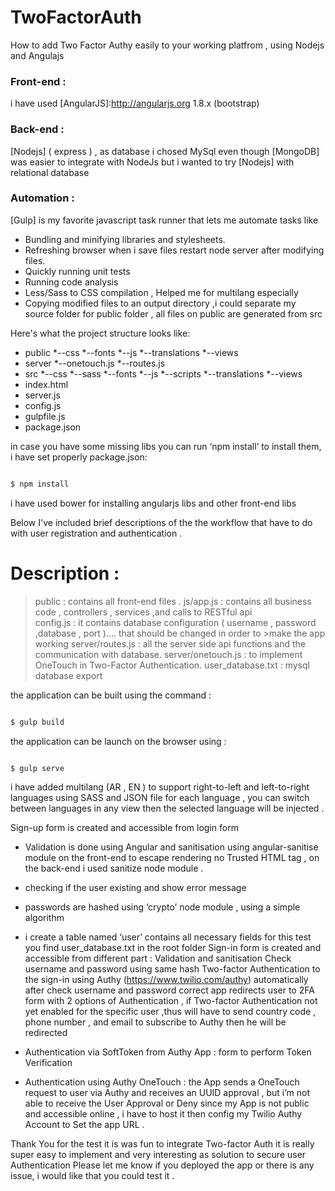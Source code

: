 # TwoFactorAuth
How to add Two Factor Authy easily to your working platfrom , using Nodejs and Angulajs

### Front-end :
i have used [AngularJS]:<http://angularjs.org> 1.8.x (bootstrap) 
### Back-end : 
[Nodejs] ( express ) , as  database i chosed MySql even though [MongoDB] was easier to integrate with NodeJs but i wanted to try [Nodejs] with relational database 
### Automation :
[Gulp] is my favorite javascript task runner that lets me automate tasks like 

* Bundling and minifying libraries and stylesheets.
* Refreshing browser when i save files restart node server after modifying files.
* Quickly running unit tests 
* Running code analysis
* Less/Sass to CSS compilation , Helped me for multilang especially
* Copying modified files to an output directory ,i could separate my source folder for public folder , all files on public are  generated from src
 


Here's what the project structure looks like: 
* public
   *--css
   *--fonts
   *--js
   *--translations
   *--views
* server
   *--onetouch.js
   *--routes.js
* src
   *--css
   *--sass
   *--fonts
   *--js
   *--scripts
   *--translations
   *--views
* index.html
* server.js
* config.js
* gulpfile.js
* package.json






in case  you have some missing libs you can run ‘npm install‘ to install them, i have set properly package.json:


```sh

$ npm install 

```

i have used bower for installing angularjs libs and other front-end libs 


Below I've included brief descriptions of the the workflow that have to do with user registration and authentication .




# Description :


>public :  contains all front-end files .
>js/app.js : contains all business code , controllers , services ,and calls to RESTful api  
>config.js : it contains database configuration ( username , password ,database , port )…. that should be changed in order to >make the app working 
>server/routes.js : all the server side api functions and the communication with database.
>server/onetouch.js : to implement OneTouch in Two-Factor Authentication.
>user_database.txt : mysql database export 






the application can be built using the command :

```sh

$ gulp build

```
the application can be launch on the browser using :
```sh

$ gulp serve

```
i have added multilang  (AR , EN ) to support right-to-left and left-to-right languages using SASS and JSON file for each language , you can switch between languages in any view then the selected language will be injected .


Sign-up form is created and accessible from login form  
- Validation is done using Angular  and sanitisation using angular-sanitise module on the front-end to escape rendering no Trusted HTML tag , on the back-end i used sanitize node module .
- checking if the user existing and show error message
- passwords are hashed using ‘crypto’ node module , using a simple algorithm 
- i create a table named ‘user’  contains all necessary fields for this test you find  user_database.txt  in the root folder 
Sign-in form is created and accessible from different part :
Validation and sanitisation 
Check username and password using same hash 
Two-factor Authentication to the sign-in using Authy (https://www.twilio.com/authy)
 automatically after check username and password correct app redirects user to  2FA form 
with 2 options of Authentication , if Two-factor Authentication not yet enabled for the specific user ,thus will have to send country code , phone number , and email to subscribe to Authy then he will be redirected
- Authentication via SoftToken from Authy App :  form to perform Token Verification  


- Authentication using Authy OneTouch : the App sends a OneTouch request to user via Authy and receives an UUID approval  , but i’m not able to receive the User Approval or Deny since  my App is not public and accessible online , i have to host it then config my Twilio Authy Account to Set the app URL  .


Thank You for the test it is was fun to integrate Two-factor Auth it is really super easy to implement and very interesting as solution to secure user Authentication 
Please let me know if you deployed the app or there is any issue, i would like that you could test it .









